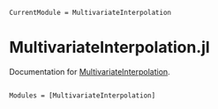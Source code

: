 ```@meta
CurrentModule = MultivariateInterpolation
```

# MultivariateInterpolation.jl

Documentation for [MultivariateInterpolation](https://github.com/MultivariatePolynomialSystems/MultivariateInterpolation.jl).

```@index
```

```@autodocs
Modules = [MultivariateInterpolation]
```
